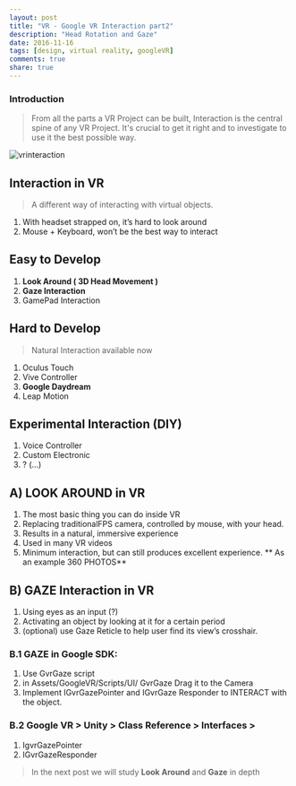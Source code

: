 ```yaml
---
layout: post
title: "VR - Google VR Interaction part2"
description: "Head Rotation and Gaze"
date: 2016-11-16
tags: [design, virtual reality, googleVR]
comments: true
share: true
---
```


### Introduction

> From all the parts a VR Project can be built, Interaction is the central spine of any VR Project.
> It's crucial to get it right and to investigate to use it the best possible way.

![vrinteraction](https://cloud.githubusercontent.com/assets/17754060/20348478/fa83a120-abdb-11e6-8b65-d7e0a3fcbb73.png)

## Interaction in VR
> A different way of interacting with virtual objects.

1.  With headset strapped on, it’s hard to look around
2.  Mouse + Keyboard, won’t be the best way to interact

## Easy to Develop

1. **Look Around ( 3D Head Movement )**
2. **Gaze Interaction**
3. GamePad Interaction

## Hard to Develop
> Natural Interaction available now

1. Oculus Touch
2. Vive Controller
3. **Google Daydream**
4. Leap Motion

## Experimental Interaction (DIY)
1. Voice Controller
2. Custom Electronic
3. ? (…)

## A) LOOK AROUND in VR
1. The most basic thing you can do inside VR 
2. Replacing traditionalFPS camera, controlled by mouse, with your head.
3. Results in a natural, immersive experience
4. Used in many VR videos
5. Minimum interaction, but can still produces excellent experience.
** As an example 360 PHOTOS**

## B) GAZE Interaction in VR
1. Using eyes as an input (?)
2. Activating an object by looking at it for a certain period
3. (optional) use Gaze Reticle to help user find its view’s crosshair.

### B.1 GAZE in Google SDK: 
1. Use GvrGaze script
2. in Assets/GoogleVR/Scripts/UI/ GvrGaze Drag it to the Camera
3. Implement IGvrGazePointer and IGvrGaze Responder to INTERACT with the object.

### B.2 Google VR > Unity > Class Reference > Interfaces > 
1. IgvrGazePointer
2. IGvrGazeResponder

> In the next post we will study **Look Around** and **Gaze** in depth
